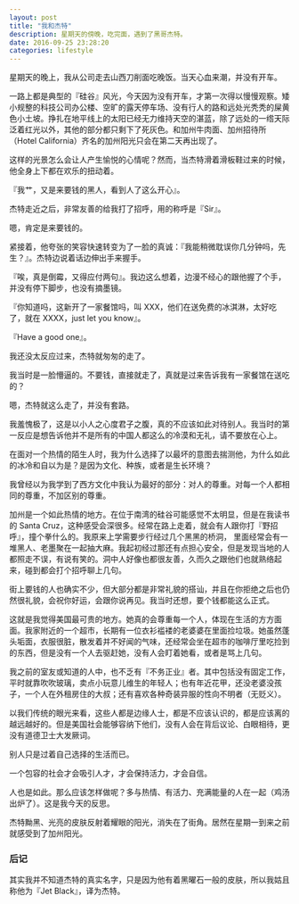 ```yaml
---
layout: post
title: "我和杰特"
description: 星期天的傍晚，吃完面，遇到了黑哥杰特。
date: 2016-09-25 23:28:20
categories: lifestyle
---
```


星期天的晚上，我从公司走去山西刀削面吃晚饭。当天心血来潮，并没有开车。

一路上都是典型的『硅谷』风光，今天因为没有开车，才第一次得以慢慢观察。矮小规整的科技公司办公楼、空旷的露天停车场、没有行人的路和远处光秃秃的屎黄色小土坡。挣扎在地平线上的太阳已经无力维持天空的湛蓝，除了远处的一绺天际泛着红光以外，其他的部分都只剩下了死灰色。和加州牛肉面、加州招待所（Hotel California）齐名的加州阳光只会在第二天再出现了。

这样的光景怎么会让人产生愉悦的心情呢？然而，当杰特滑着滑板鞋过来的时候，他全身上下都在欢乐的扭动着。

『我艹，又是来要钱的黑人，看到人了这么开心』。

杰特走近之后，非常友善的给我打了招呼，用的称呼是『Sir』。

嗯，肯定是来要钱的。

紧接着，他夸张的笑容快速转变为了一脸的真诚：『我能稍微耽误你几分钟吗，先生？』。杰特边说着话边伸出手来握手。

『唉，真是倒霉，又得应付两句』。我边这么想着，边漫不经心的跟他握了个手，并没有停下脚步，也没有摘墨镜。

『你知道吗，这新开了一家餐馆吗，叫 XXX，他们在送免费的冰淇淋，太好吃了，就在 XXXX，just let you know』。

『Have a good one』。

我还没太反应过来，杰特就匆匆的走了。

我当时是一脸懵逼的。不要钱，直接就走了，真就是过来告诉我有一家餐馆在送吃的？

嗯，杰特就这么走了，并没有套路。

我羞愧极了，这是以小人之心度君子之腹，真的不应该如此对待别人。我当时的第一反应是想告诉他并不是所有的中国人都这么的冷漠和无礼，请不要放在心上。

在面对一个热情的陌生人时，我为什么选择了以最坏的意图去揣测他，为什么如此的冰冷和自以为是？是因为文化、种族，或者是生长环境？

我曾经以为我学到了西方文化中我认为最好的部分：对人的尊重。对每一个人都相同的尊重，不加区别的尊重。

加州是一个如此热情的地方。在位于南湾的硅谷可能感觉不太明显，但是在我读书的 Santa Cruz，这种感受会深很多。经常在路上走着，就会有人跟你打『野招呼』，撞个拳什么的。我原来上学需要步行经过几个黑黑的桥洞，
里面经常会有一堆黑人、老墨聚在一起抽大麻。我起初经过那还有点担心安全，但是发现当地的人都照走不误，有说有笑的。洞中人好像也都很友善，久而久之跟他们也就熟络起来，碰到都会打个招呼聊上几句。

街上要钱的人也确实不少，但大部分都是非常礼貌的搭讪，并且在你拒绝之后也仍然很礼貌，会祝你好运，会跟你说再见。我当时还想，要个钱都能这么正式。

这就是我觉得美国最可贵的地方。她真的会尊重每一个人，体现在生活的方方面面。我家附近的一个超市，长期有一位衣衫褴褛的老婆婆在里面捡垃圾。她虽然蓬头垢面，衣服很脏，散发着并不好闻的气味，还经常会坐在超市的咖啡厅里吃捡到的东西，但是没有一个人去驱赶她，没有人会盯着她看，或者是骂上几句。

我之前的室友或知道的人中，也不乏有『不务正业』者。其中包括没有固定工作，平时就靠吹吹玻璃，卖点小玩意儿维生的年轻人；也有年近花甲，还没老婆没孩子，一个人在外租房住的大叔；还有喜欢各种奇装异服的性向不明者（无贬义）。

以我们传统的眼光来看，这些人都是边缘人士，都是不应该认识的，都是应该离的越远越好的。但是美国社会能够容纳下他们，没有人会在背后议论、白眼相待，更没有道德卫士大发厥词。

别人只是过着自己选择的生活而已。

一个包容的社会才会吸引人才，才会保持活力，才会自信。

人也是如此。那么应该怎样做呢？多与热情、有活力、充满能量的人在一起（鸡汤出炉了）。这是我今天的反思。

杰特黝黑、光亮的皮肤反射着耀眼的阳光，消失在了街角。居然在星期一到来之前就感受到了加州阳光。


### 后记

其实我并不知道杰特的真实名字，只是因为他有着黑曜石一般的皮肤，所以我姑且称他为『Jet Black』，译为杰特。